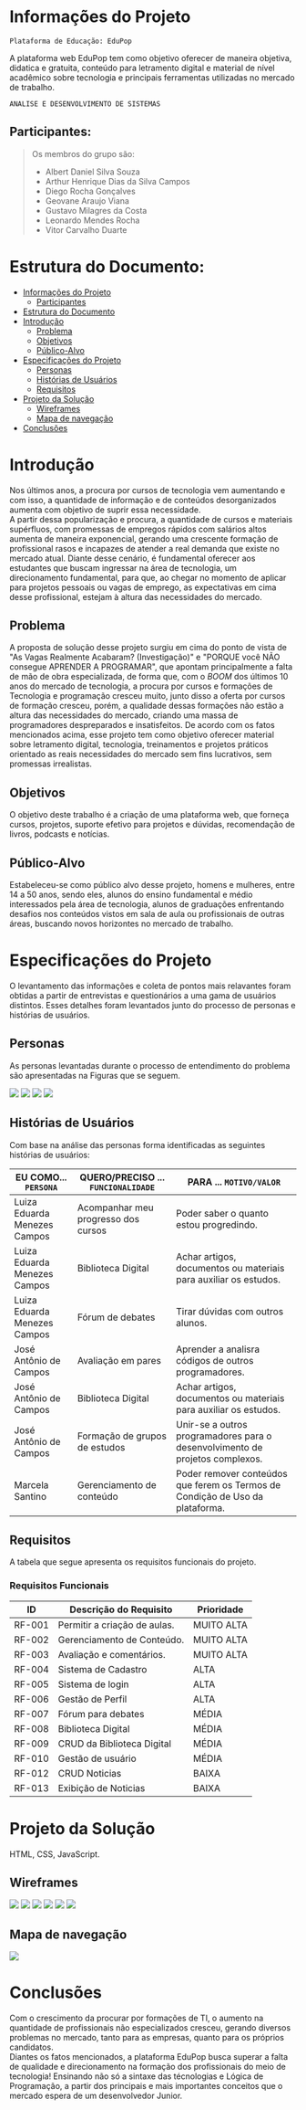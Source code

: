 # Informações do Projeto
`Plataforma de Educação: EduPop`  

A plataforma web EduPop tem como objetivo oferecer de maneira objetiva, didatica e gratuita, conteúdo para letramento digital e material de nível acadêmico sobre tecnologia e principais ferramentas utilizadas no mercado de trabalho.

`ANALISE E DESENVOLVIMENTO DE SISTEMAS` 

## Participantes:
> Os membros do grupo são: 
> - Albert Daniel Silva Souza
> - Arthur Henrique Dias da Silva Campos
> - Diego Rocha Gonçalves
> - Geovane Araujo Viana
> - Gustavo Milagres da Costa
> - Leonardo Mendes Rocha
> - Vitor Carvalho Duarte

# Estrutura do Documento:

- [Informações do Projeto](#informações-do-projeto)
  - [Participantes](#participantes)
- [Estrutura do Documento](#estrutura-do-documento)
- [Introdução](#introdução)
  - [Problema](#problema)
  - [Objetivos](#objetivos)
  - [Público-Alvo](#público-alvo)
- [Especificações do Projeto](#especificações-do-projeto)
  - [Personas](#personas)
  - [Histórias de Usuários](#histórias-de-usuários)
  - [Requisitos](#requisitos)
- [Projeto da Solução](#projeto-da-solução)
  - [Wireframes](#wireframes)
  - [Mapa de navegação](#mapa-de-navegação)
- [Conclusões](#avaliação-da-aplicação)
  
# Introdução

Nos últimos anos, a procura por cursos de tecnologia vem aumentando e com isso, a quantidade de informação e de conteúdos desorganizados aumenta com objetivo de suprir essa necessidade.  
A partir dessa popularização e procura, a quantidade de cursos e materiais supérfluos, com promessas de empregos rápidos com salários altos aumenta de maneira exponencial, gerando uma crescente formação de profissional rasos e incapazes de atender a real demanda que existe no mercado atual. 
Diante desse cenário, é fundamental oferecer aos estudantes que buscam ingressar na área de tecnologia, um direcionamento fundamental, para que, ao chegar no momento de aplicar para projetos pessoais ou vagas de emprego, as expectativas em cima desse profissional, estejam à altura das necessidades do mercado.

## Problema
A proposta de solução desse projeto surgiu em cima do ponto de vista de "As Vagas Realmente Acabaram? (Investigação)" e "PORQUE você NÃO consegue APRENDER A PROGRAMAR", que apontam principalmente a falta de mão de obra especializada, de forma que, com o <i>BOOM</i> dos últimos 10 anos do mercado de tecnologia, a procura por cursos e formações de Tecnologia e programação cresceu muito, junto disso a oferta por cursos de formação cresceu, porém, a qualidade dessas formações não estão a altura das necessidades do mercado, criando uma massa de programadores despreparados e insatisfeitos.
De acordo com os fatos mencionados acima, esse projeto tem como objetivo oferecer material sobre letramento digital, tecnologia, treinamentos e projetos práticos orientado as reais necessidades do mercado sem fins lucrativos, sem promessas irrealistas.

## Objetivos

O objetivo deste trabalho é a criação de uma plataforma web, que forneça cursos, projetos, suporte efetivo para projetos e dúvidas, recomendação de livros, podcasts e notícias.

## Público-Alvo

Estabeleceu-se como público alvo desse projeto, homens e mulheres, entre 14 a 50 anos, sendo eles, alunos do ensino fundamental e médio interessados pela área de tecnologia, alunos de graduações enfrentando desafios nos conteúdos vistos em sala de aula ou profissionais de outras áreas, buscando novos horizontes no mercado de trabalho.
 
# Especificações do Projeto

O levantamento das informações e coleta de pontos mais relavantes foram obtidas a partir de entrevistas e questionários a uma gama de usuários distintos. Esses detalhes foram levantados junto do processo de personas e histórias de usuários.

## Personas

As personas levantadas durante o processo de entendimento do problema são apresentadas na Figuras que se seguem.

<img src="/docs/relatorio/images/Persona1.png">
<img src="/docs/relatorio/images/Design sem nome.jpg">
<img src="/docs/relatorio/images/PersonaAdm.jpeg">
<img src="/docs/relatorio/images/PersonaProfessor.jpeg">

## Histórias de Usuários

Com base na análise das personas forma identificadas as seguintes histórias de usuários:

|EU COMO... `PERSONA`| QUERO/PRECISO ... `FUNCIONALIDADE` |PARA ... `MOTIVO/VALOR`                 |
|--------------------|------------------------------------|----------------------------------------|
|Luiza Eduarda Menezes Campos| Acompanhar meu progresso dos cursos| Poder saber o quanto estou progredindo.|
|Luiza Eduarda Menezes Campos| Biblioteca Digital| Achar artigos, documentos ou materiais para auxiliar os estudos.|
|Luiza Eduarda Menezes Campos| Fórum de debates| Tirar dúvidas com outros alunos.|
|José Antônio de Campos| Avaliação em pares| Aprender a analisra códigos de outros programadores.|
|José Antônio de Campos| Biblioteca Digital| Achar artigos, documentos ou materiais para auxiliar os estudos.|
|José Antônio de Campos| Formação de grupos de estudos| Unir-se a outros programadores para o desenvolvimento de projetos complexos. |
|Marcela Santino| Gerenciamento de conteúdo| Poder remover conteúdos que ferem os Termos de Condição de Uso da plataforma.|

## Requisitos

A tabela que segue apresenta os requisitos funcionais do projeto. 

### Requisitos Funcionais

|ID    | Descrição do Requisito  | Prioridade |
|------|-----------------------------------------|----|
|RF-001| Permitir a criação de aulas. | MUITO ALTA | 
|RF-002| Gerenciamento de Conteúdo.   | MUITO ALTA |
|RF-003| Avaliação e comentários.   | MUITO ALTA |
|RF-004| Sistema de Cadastro   | ALTA |
|RF-005| Sistema de login  | ALTA |
|RF-006| Gestão de Perfil   | ALTA |
|RF-007| Fórum para debates  | MÉDIA |
|RF-008| Biblioteca Digital   | MÉDIA |
|RF-009| CRUD da Biblioteca Digital   | MÉDIA |
|RF-010| Gestão de usuário| MÉDIA |
|RF-012| CRUD Noticias  | BAIXA |
|RF-013| Exibição de Noticias  | BAIXA |




# Projeto da Solução

HTML, CSS, JavaScript.

## Wireframes
  
<img src="docs/relatorio/imagess/página inicial.png">
<img src="docs/relatorio/imagess/pagina login.png">
<img src="docs/relatorio/imagess/pagina cadastro.png">
<img src="docs/relatorio/imagess/página cadastro de cursos.png">
<img src="docs/relatorio/imagess/pagina cadastro de noticias.png">
<img src="docs/relatorio/imagess/Pagina de Noticias.png">


## Mapa de navegação

<img src="/docs/relatorio/images/userflows.jpg">

# Conclusões
Com o crescimento da procurar por formações de TI, o aumento na quantidade de profissionais não especializados cresceu, gerando diversos problemas no mercado, tanto para as empresas, quanto para os próprios candidatos.<br>
Diantes os fatos mencionados, a plataforma EduPop busca superar a falta de qualidade e direcionamento na formação dos profissionais do meio de tecnologia! Ensinando não só a sintaxe das técnologias e Lógica de Programação, a partir dos principais e mais importantes conceitos que o mercado espera de um desenvolvedor Junior.
